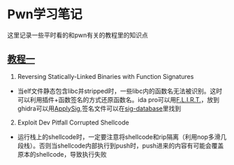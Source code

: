 # Pwn学习笔记

这里记录一些平时看的和pwn有关的教程里的知识点

## [教程一](https://www.youtube.com/watch?v=CgGha_zLqlo&list=PLhixgUqwRTjxglIswKp9mpkfPNfHkzyeN)

1. Reversing Statically-Linked Binaries with Function Signatures
- 当elf文件静态包含libc并stripped时，一些libc内的函数名无法被识别。这时可以利用插件+函数签名的方式还原函数名。ida pro可以用[F.L.I.R.T.](https://hex-rays.com/products/ida/tech/flirt/)，放到ghidra可以用[ApplySig](https://github.com/NWMonster/ApplySig),签名文件可以在[sig-database](https://github.com/push0ebp/sig-database)里找到
2. Exploit Dev Pitfall Corrupted Shellcode
- 运行栈上的shellcode时，一定要注意将shellcode和rip隔离（利用nop多滑几段栈）。否则当shellcode内部执行到push时，push进来的内容有可能会覆盖原本的shellcode，导致执行失败